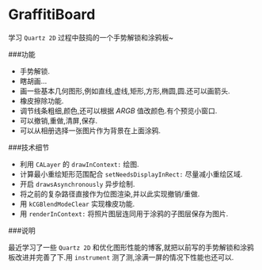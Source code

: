 # GraffitiBoard

学习 `Quartz 2D` 过程中鼓捣的一个手势解锁和涂鸦板~

###功能

* 手势解锁.
* 瞎胡画...
* 画一些基本几何图形,例如直线,虚线,矩形,方形,椭圆,圆.还可以画箭头.
* 橡皮擦除功能.
* 调节线条粗细,颜色,还可以根据 *ARGB* 值改颜色.有个预览小窗口.
* 可以撤销,重做,清屏,保存.
* 可以从相册选择一张图片作为背景在上面涂鸦.

###技术细节

* 利用 `CALayer` 的 `drawInContext:` 绘图.
* 计算最小重绘矩形范围配合 `setNeedsDisplayInRect:` 尽量减小重绘区域.
* 开启 `drawsAsynchronously` 异步绘制.
* 将之前的复杂路径直接作为位图渲染,并以此实现撤销/重做.
* 用 `kCGBlendModeClear` 实现橡皮功能.
* 用 `renderInContext:` 将照片图层连同用于涂鸦的子图层保存为图片.

###说明

最近学习了一些 `Quartz 2D` 和优化图形性能的博客,就把以前写的手势解锁和涂鸦板改进并完善了下.用 `instrument` 测了测,涂满一屏的情况下性能也还可以.
